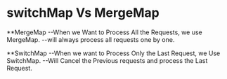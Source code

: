 # switchMap Vs MergeMap

  **MergeMap
    --When we Want to Process All the Requests, we use MergeMap.
                 <!-- Example-- SEARCH BAR, where User wants to search Something-->
    --will always process all requests one by one.


  **SwitchMap
    --When we want to Process Only the Last Request, we Use SwitchMap.
                 <!-- Example-- SEARCH BAR, where User wants to search Something-->
    --Will Cancel the Previous requests and process the Last Request.